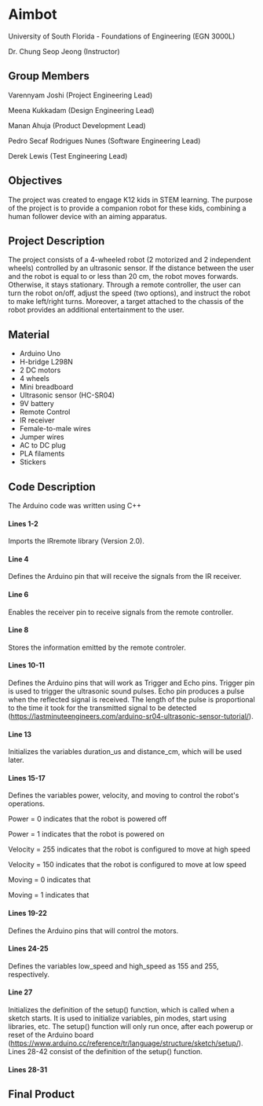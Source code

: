# Aimbot

University of South Florida - Foundations of Engineering (EGN 3000L)

Dr. Chung Seop Jeong (Instructor)

## Group Members

Varennyam Joshi (Project Engineering Lead)

Meena Kukkadam (Design Engineering Lead)

Manan Ahuja (Product Development Lead)

Pedro Secaf Rodrigues Nunes (Software Engineering Lead)

Derek Lewis (Test Engineering Lead)

## Objectives

The project was created to engage K12 kids in STEM learning. The purpose of the project is to provide a companion robot for these kids, combining a human follower device with an aiming apparatus.

## Project Description

The project consists of a 4-wheeled robot (2 motorized and 2 independent wheels) controlled by an ultrasonic sensor. If the distance between the user and the robot is equal to or less than 20 cm, the robot moves forwards. Otherwise, it stays stationary. Through a remote controller, the user can turn the robot on/off, adjust the speed (two options), and instruct the robot to make left/right turns. Moreover, a target attached to the chassis of the robot provides an additional entertainment to the user.

## Material

- Arduino Uno
- H-bridge L298N
- 2 DC motors
- 4 wheels
- Mini breadboard
- Ultrasonic sensor (HC-SR04)
- 9V battery
- Remote Control
- IR receiver
- Female-to-male wires
- Jumper wires
- AC to DC plug
- PLA filaments
- Stickers

## Code Description

The Arduino code was written using C++

#### Lines 1-2

Imports the IRremote library (Version 2.0).

#### Line 4

Defines the Arduino pin that will receive the signals from the IR receiver.

#### Line 6

Enables the receiver pin to receive signals from the remote controller.

#### Line 8

Stores the information emitted by the remote controler.

#### Lines 10-11

Defines the Arduino pins that will work as Trigger and Echo pins. Trigger pin is used to trigger the ultrasonic sound pulses. Echo pin produces a pulse when the reflected signal is received. The length of the pulse is proportional to the time it took for the transmitted signal to be detected (https://lastminuteengineers.com/arduino-sr04-ultrasonic-sensor-tutorial/).

#### Line 13

Initializes the variables duration_us and distance_cm, which will be used later.

#### Lines 15-17

Defines the variables power, velocity, and moving to control the robot's operations.


Power = 0 indicates that the robot is powered off

Power = 1 indicates that the robot is powered on


Velocity = 255 indicates that the robot is configured to move at high speed

Velocity = 150 indicates that the robot is configured to move at low speed


Moving = 0 indicates that 

Moving = 1 indicates that

#### Lines 19-22

Defines the Arduino pins that will control the motors.

#### Lines 24-25

Defines the variables low_speed and high_speed as 155 and 255, respectively.

#### Line 27

Initializes the definition of the setup() function, which is called when a sketch starts. It is used to initialize variables, pin modes, start using libraries, etc. The setup() function will only run once, after each powerup or reset of the Arduino board (https://www.arduino.cc/reference/tr/language/structure/sketch/setup/). Lines 28-42 consist of the definition of the setup() function.

#### Lines 28-31



## Final Product
